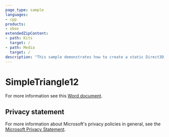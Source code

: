 ```yaml
---
page_type: sample
languages:
- cpp
products:
- xbox
extendedZipContent:
- path: Kits
  target: /
- path: Media
  target: /
description: "This sample demonstrates how to create a static Direct3D 12 vertex buffer to render a triangle on screen on Xbox One."
---
```


# SimpleTriangle12

For more information see this [Word document](https://github.com/microsoft/Xbox-ATG-Samples/blob/master/XDKSamples/IntroGraphics/SimpleTriangle12/Readme.docx).

## Privacy statement

For more information about Microsoft's privacy policies in general, see the [Microsoft Privacy Statement](https://privacy.microsoft.com/privacystatement/).
